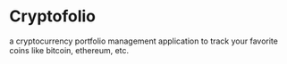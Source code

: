 # Cryptofolio
a cryptocurrency portfolio management application to track your favorite coins like bitcoin, ethereum, etc.

